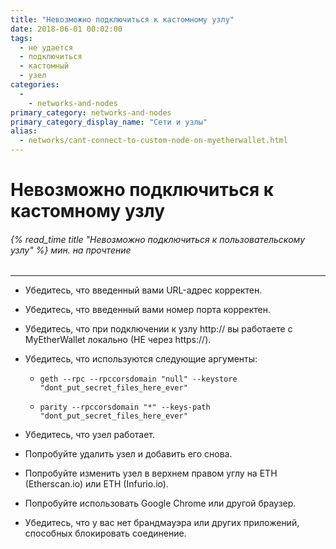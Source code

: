 ```yaml
---
title: "Невозможно подключиться к кастомному узлу"
date: 2018-06-01 00:02:00
tags:
  - не удается
  - подключиться
  - кастомный
  - узел
categories:
  - 
    - networks-and-nodes
primary_category: networks-and-nodes
primary_category_display_name: "Сети и узлы"
alias:
  - networks/cant-connect-to-custom-node-on-myetherwallet.html
---
```


# **Невозможно подключиться к кастомному узлу**

###### {% read_time title "Невозможно подключиться к пользовательскому узлу" %} мин. на прочтение

* * *

-   Убедитесь, что введенный вами URL-адрес корректен.

-   Убедитесь, что введенный вами номер порта корректен.

-   Убедитесь, что при подключении к узлу http&#x3A;// вы работаете с MyEtherWallet локально (НЕ через https&#x3A;//).

-   Убедитесь, что используются следующие аргументы:

    -   `geth --rpc --rpccorsdomain "null" --keystore "dont_put_secret_files_here_ever"`

    -   `parity --rpccorsdomain "*" --keys-path "dont_put_secret_files_here_ever"`

-   Убедитесь, что узел работает.

-   Попробуйте удалить узел и добавить его снова.

-   Попробуйте изменить узел в верхнем правом углу на ETH (Etherscan.io) или ETH (Infurio.io).

-   Попробуйте использовать Google Chrome или другой браузер.

-   Убедитесь, что у вас нет брандмауэра или других приложений, способных блокировать соединение.

